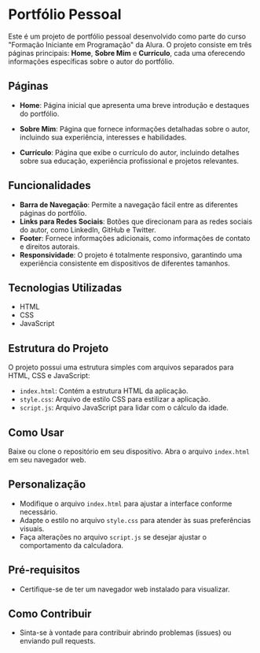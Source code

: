 # Portfólio Pessoal

Este é um projeto de portfólio pessoal desenvolvido como parte do curso "Formação Iniciante em Programação" da Alura. O projeto consiste em três páginas principais: **Home**, **Sobre Mim** e **Currículo**, cada uma oferecendo informações específicas sobre o autor do portfólio.

## Páginas

- **Home**: Página inicial que apresenta uma breve introdução e destaques do portfólio.

- **Sobre Mim**: Página que fornece informações detalhadas sobre o autor, incluindo sua experiência, interesses e habilidades.

- **Currículo**: Página que exibe o currículo do autor, incluindo detalhes sobre sua educação, experiência profissional e projetos relevantes.

## Funcionalidades

- **Barra de Navegação**: Permite a navegação fácil entre as diferentes páginas do portfólio.
- **Links para Redes Sociais**: Botões que direcionam para as redes sociais do autor, como LinkedIn, GitHub e Twitter.
- **Footer**: Fornece informações adicionais, como informações de contato e direitos autorais.
- **Responsividade**: O projeto é totalmente responsivo, garantindo uma experiência consistente em dispositivos de diferentes tamanhos.

## Tecnologias Utilizadas

- HTML
- CSS
- JavaScript

## Estrutura do Projeto

O projeto possui uma estrutura simples com arquivos separados para HTML, CSS e JavaScript:

- `index.html`: Contém a estrutura HTML da aplicação.
- `style.css`: Arquivo de estilo CSS para estilizar a aplicação.
- `script.js`: Arquivo JavaScript para lidar com o cálculo da idade.

## Como Usar

Baixe ou clone o repositório em seu dispositivo.
Abra o arquivo `index.html` em seu navegador web.

## Personalização

- Modifique o arquivo `index.html` para ajustar a interface conforme necessário.
- Adapte o estilo no arquivo `style.css` para atender às suas preferências visuais.
- Faça alterações no arquivo `script.js` se desejar ajustar o comportamento da calculadora.

## Pré-requisitos

- Certifique-se de ter um navegador web instalado para visualizar.

## Como Contribuir

- Sinta-se à vontade para contribuir abrindo problemas (issues) ou enviando pull requests.
